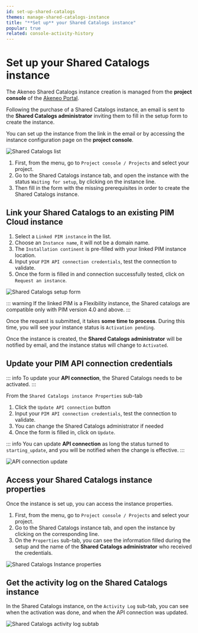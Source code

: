 ```yaml
---
id: set-up-shared-catalogs
themes: manage-shared-catalogs-instance
title: "**Set up** your Shared Catalogs instance"
popular: true
related: console-activity-history
---
```


# Set up your Shared Catalogs instance

The Akeneo Shared Catalogs instance creation is managed from the **project console** of the [Akeneo Portal](https://portal.akeneo.com). 

Following the purchase of a Shared Catalogs instance, an email is sent to the **Shared Catalogs administrator** inviting them to fill in the setup form to create the instance.

You can set up the instance from the link in the email or by accessing the instance configuration page on the **project console**.


![Shared Catalogs list](../img/shared_catalogs_list.png)

1. First, from the menu, go to `Project console / Projects` and select your project.
2. Go to the Shared Catalogs instance tab, and open the instance with the status `Waiting for setup`, by clicking on the instance line.
3. Then fill in the form with the missing prerequisites in order to create the Shared Catalogs instance.

## Link your Shared Catalogs to an existing PIM Cloud instance

1. Select a `Linked PIM instance` in the list.
2. Choose an `Instance name`, it will not be a domain name.
3. The `Installation continent` is pre-filled with your linked PIM instance location.
4. Input your `PIM API connection credentials`, test the connection to validate.
5. Once the form is filled in and connection successfully tested, click on `Request an instance`.

![Shared Catalogs setup form](../img/shared_catalogs_setup.gif)

::: warning
If the linked PIM is a Flexibility instance, the Shared catalogs are compatible only with PIM version 4.0 and above.
:::

Once the request is submitted, it takes **some time to process**. During this time, you will see your instance status is `Activation pending`.

Once the instance is created, the **Shared Catalogs administrator** will be notified by email, and the instance status will change to `Activated`.

## Update your PIM API connection credentials

::: info
To update your **API connection**, the Shared Catalogs needs to be activated.
:::

From the `Shared Catalogs instance Properties` sub-tab

1. Click the `Update API connection` button
2. Input your `PIM API connection credentials`, test the connection to validate.
3. You can change the Shared Catalogs administrator if needed
4. Once the form is filled in, click on `Update`.

::: info
You can update **API connection** as long the status turned to `starting_update`, and you will be notified when the change is effective.
:::

![API connection update](../img/shared_catalogs_api_connection_update.gif)

## Access your Shared Catalogs instance properties

Once the instance is set up, you can access the instance properties.

1. First, from the menu, go to `Project console / Projects` and select your project.
2. Go to the Shared Catalogs instance tab, and open the instance by clicking on the corresponding line.
3. On the `Properties` sub-tab, you can see the information filled during the setup and the name of the **Shared Catalogs administrator** who received the credentials.

![Shared Catalogs Instance properties](../img/shared_catalogs_properties.png)


## Get the activity log on the Shared Catalogs instance

In the Shared Catalogs instance, on the `Activity Log` sub-tab, you can see when the activation was done, and when the API connection was updated.

![Shared Catalogs activity log subtab](../img/shared_catalogs_activity_log.png)
